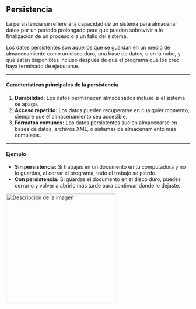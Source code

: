 ## Persistencia

La persistencia se refiere a la capacidad de un sistema para almacenar datos por un periodo prolongado para que puedan sobrevivir a la finalización de un proceso o a un fallo del sistema.

Los datos persistentes son aquellos que se guardan en un medio de almacenamiento como un disco duro, una base de datos, o en la nube, y que están disponibles incluso después de que el programa que los creó haya terminado de ejecutarse.

---

#### Características principales de la persistencia

1. **Durabilidad:** Los datos permanecen almacenados incluso si el sistema se apaga.
2. **Acceso repetido:** Los datos pueden recuperarse en cualquier momento, siempre que el almacenamiento sea accesible.
3. **Formatos comunes:** Los datos persistentes suelen almacenarse en bases de datos, archivos XML, o sistemas de almacenamiento más complejos.

---

#### Ejemplo

- **Sin persistencia:** Si trabajas en un documento en tu computadora y no lo guardas, al cerrar el programa, todo el trabajo se pierde.
- **Con persistencia:** Si guardas el documento en el disco duro, puedes cerrarlo y volver a abrirlo más tarde para continuar donde lo dejaste.

<img src="mi-imagen.png" alt="Descripción de la imagen" width="300" />
